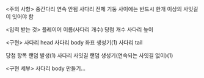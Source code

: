 <주의 사항>
중간다리 연속 안됨
사다리 전체 기둥 사이에는 반드시 한개 이상의 사잇길이 잇어야 함

<입력 받는 것>
플레이어 이름(사다리 개수)
당첨 개수
사다리 높이

<구현>
사다리 head
사다리 body 좌표 생성기(1)
사다리 tail

당첨 항목 랜덤 발생(1)
사다리 사잇길 랜덤 생성기(연속되는 사잇길 없이)(1)

<구현 세부>
사다리 body 만들기...



